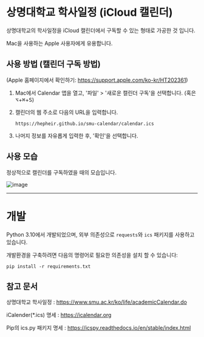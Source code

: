 # 상명대학교 학사일정 (iCloud 캘린더)

상명대학교의 학사일정을 iCloud 캘린더에서 구독할 수 있는 형태로 가공한 것 입니다.

Mac을 사용하는 Apple 사용자에게 유용합니다.

## 사용 방법 (캘린더 구독 방법)

(Apple 홈페이지에서 확인하기: https://support.apple.com/ko-kr/HT202361)

1. Mac에서 Calendar 앱을 열고, '파일' > '새로운 캘린더 구독'을 선택합니다. (혹은 <kbd>⌥</kbd>+<kbd>⌘</kbd>+<kbd>S</kbd>)

2. 캘린더의 웹 주소로 다음의 URL을 입력합니다.
    ```
    https://hepheir.github.io/smu-calendar/calendar.ics
    ```
3. 나머지 정보를 자유롭게 입력한 후, '확인'을 선택합니다.

## 사용 모습

정상적으로 캘린더를 구독하였을 때의 모습입니다.

![image](https://user-images.githubusercontent.com/19310326/221437658-dd1dbfea-b2a7-4cfa-90f9-e066415c1ada.png)

---

# 개발

Python 3.10에서 개발되었으며, 외부 의존성으로 `requests`와 `ics` 패키지를 사용하고 있습니다.

개발환경을 구축하려면 다음의 명령어로 필요한 의존성을 설치 할 수 있습니다:

```shell
pip install -r requirements.txt
```

## 참고 문서

상명대학교 학사일정
: https://www.smu.ac.kr/ko/life/academicCalendar.do

iCalender(*.ics) 명세
: https://icalendar.org

Pip의 ics.py 패키지 명세
: https://icspy.readthedocs.io/en/stable/index.html